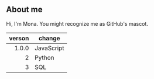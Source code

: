 ## About me

Hi, I'm Mona. You might recognize me as GitHub's mascot.

| verson | change   |
|------:|-----------|
|      1.0.0| JavaScript|
|      2| Python    |
|      3| SQL       |
